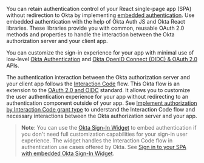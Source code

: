 You can retain authentication control of your React single-page app (SPA) without redirection to Okta by implementing [embedded authentication](/docs/concepts/redirect-vs-embedded/#embedded-authentication). Use embedded authentication with the help of Okta Auth JS and Okta React libraries. These libraries provide you with common, reusable OAuth 2.0 methods and properties to handle the interaction between the Okta authorization server and your client app.

You can customize the sign-in experience for your app with minimal use of low-level [Okta Authentication](/docs/reference/api/authn/) and [Okta OpenID Connect (OIDC) & OAuth 2.0](/docs/reference/api/oidc/) APIs.

The authentication interaction between the Okta authorization server and your client app follows the [Interaction Code](/docs/concepts/interaction-code/) flow. This Okta flow is an extension to the [OAuth 2.0 and OIDC](/docs/concepts/oauth-openid/) standard. It allows you to customize the user authentication experience for your app without redirecting to an authentication component outside of your app. See [Implement authorization by Interaction Code grant type](/docs/guides/implement-grant-type/interactioncode/main/) to understand the Interaction Code flow and necessary interactions between the Okta authorization server and your app.

> **Note**: You can use the [Okta Sign-In Widget](/docs/guides/embedded-siw) to embed authentication if you don't need full customization capabilities for your sign-in user experience. The widget handles the Interaction Code flow in authentication use cases offered by Okta. See [Sign in to your SPA with embedded Okta Sign-In Widget](/docs/guides/sign-in-to-spa-embedded-widget/react/main/).
